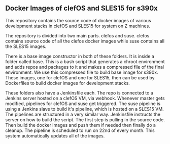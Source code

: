 ## Docker Images of clefOS and SLES15 for s390x

This repository contains the source code of docker images of various development stacks in clefOS and SLES15 for system on Z machines.

The repository is divided into two main parts. clefos and suse. clefos contains source code of all the clefos docker images while suse contains all the SLES15 images.

There is a base image constructor in both of these folders. It is inside a folder called base. This is a bash script that generates a chroot environment and adds repos and packages to it and makes a compressed file of the final environment. We use this compressed file to build base image for s390x. These images, one for clefOS and one for SLES15, then can be used by Dockerfiles to build docker images for development stacks.

These folders also have a Jenkinsfile each. The repo is connected to a Jenkins server hosted on a clefOS VM, via webhook. Whenever master gets modified, pipelines for clefOS and suse get triggered. The suse pipeline is using a Jenkins slave to build it's pipeline, which is hosted on a SLES15 VM. The pipelines are structured in a very  similar way. Jenkinsfile instructs the server on how to build the script. The first step is pulling in the source code. Then build the docker images and push them if needed then finally do a cleanup. The pipeline is scheduled to run on 22nd of every month. This system automatically updates all of the images.